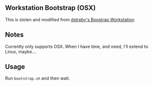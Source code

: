 ## Workstation Bootstrap (OSX)
This is stolen and modified from [dstreby's Boostrap Workstation](https://github.com/dstreby/bootstrap-workstation)

## Notes

Currently only supports OSX.
When I have time, and need, I'll extend to Linux, maybe....

## Usage

Run `bootstrap.sh` and then wait.
